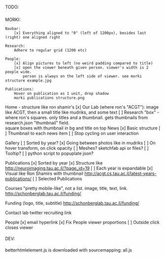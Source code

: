 #####
TODO:
#####

MORKI:
    
    Navbar:
        [x] Everything aligned to "0" (left of 1200px), besides last (right) one aligned right
    
    Research:
        Adhere to regular grid (1200 etc)
    
    People:
        [x] Align pictures to left (no weird padding compared to title)
        [x] open the viewer beneath given person. viewer's width is 2 people wide. 
            person is always on the left side of viewer. see morki structure example.jpg 
    
    Publications:
        Hover on publication as 1 unit, drop shadow
        morki publications structure.png

Home - structure like ron shamir's
    [x] Our Lab (where ron's "ACGT"): image like ACGT, then a small title like mudriks, and some text
    [ ] Research "box" - where ron's squares. only titles and a thumbnail. gets thumbnails from research.json "thumbnail" field.  
        square boxes with thumbnail in bg and title on top
    News
        [x] Basic structure
        [ ] Thumbnail to each news item
        [ ] Stop cycling on user interaction

Gallery
    [ ] Sorted by year?
    [x] Going between photos like in mudriks
    [ ] On hover transform, on click opacity
    [ ] Meshes? sketchfab api or files?
    [ ] Tooltip?
    [ ] python script to popuplate json?
    
Publications
    [x] Sorted by year
    [x] Structure like http://neuroimaging.tau.ac.il/?page_id=19 
    [ ] Each year is expandable
    [x] Visual like Ron Shamirs with thumbnail http://acgt.cs.tau.ac.il/latest-years-publications/
    [ ] Selected Publications
    
Courses
    "pretty mobile-like", not a list. image, title, text, link. http://schonberglab.tau.ac.il/funding/


Funding
    (logo, title, subtitle) http://schonberglab.tau.ac.il/funding/


Contact
    lab twitter
    recruiting link


People
    [x] email hyperlink
    [x] Fix People viewer proportions
    [ ] Outside click closes viewer


    
####
DEV:
####
betterhtmlelement.js is downloaded with sourcemapping: all.js
